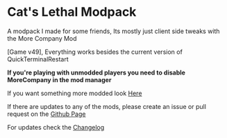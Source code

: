 # Cat's Lethal Modpack
A modpack I made for some friends, Its mostly just client side tweaks with the More Company Mod

[Game v49], Everything works besides the current version of QuickTerminalRestart

**If you're playing with unmodded players you need to disable MoreCompany in the mod manager**

If you want something more modded look [Here](https://thunderstore.io/c/lethal-company/p/justcat8/CatsModdedModpack/)

If there are updates to any of the mods, please create an issue or pull request on the [Github Page](https://github.com/JustCat80/CatsLethalModpack)

For updates check the [Changelog](https://thunderstore.io/c/lethal-company/p/justcat8/CatsLethalModpack/changelog/)
